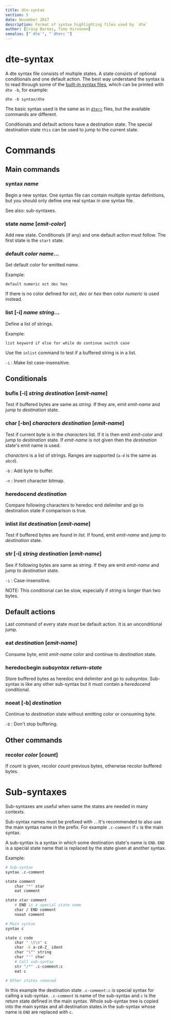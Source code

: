 ```yaml
---
title: dte-syntax
section: 5
date: November 2017
description: Format of syntax highlighting files used by `dte`
author: [Craig Barnes, Timo Hirvonen]
seealso: ["`dte`", "`dterc`"]
---
```


# dte-syntax

A dte syntax file consists of multiple states. A state consists of optional
conditionals and one default action. The best way understand the syntax
is to read through some of the [built-in syntax files], which can be
printed with `dte -b`, for example:

    dte -b syntax/dte

The basic syntax used is the same as in [`dterc`] files, but the
available commands are different.

Conditionals and default actions have a destination state. The special
destination state `this` can be used to jump to the current state.

# Commands

## Main commands

### **syntax** _name_

Begin a new syntax. One syntax file can contain multiple syntax
definitions, but you should only define one real syntax in one
syntax file.

See also: sub-syntaxes.

### **state** _name_ [_emit-color_]

Add new state. Conditionals (if any) and one default action must
follow. The first state is the `start` state.

### **default** _color_ _name_...

Set default _color_ for emitted _name_.

Example:

    default numeric oct dec hex

If there is no color defined for _oct_, _dec_ or _hex_ then color
_numeric_ is used instead.

### **list** [**-i**] _name_ _string_...

Define a list of strings.

Example:

    list keyword if else for while do continue switch case

Use the `inlist` command to test if a buffered string is in a list.

`-i`
:   Make list case-insensitive.

## Conditionals

### **bufis** [**-i**] _string_ _destination_ [_emit-name_]

Test if buffered bytes are same as _string_. If they are, emit
_emit-name_ and jump to _destination_ state.

### **char** [**-bn**] _characters_ _destination_ [_emit-name_]

Test if current byte is in the _characters_ list. If it is then emit
_emit-color_ and jump to _destination_ state. If _emit-name_ is not
given then the _destination_ state's emit name is used.

_characters_ is a list of strings. Ranges are supported (`a-d` is the
same as `abcd`).

`-b`
:   Add byte to buffer.

`-n`
:   Invert character bitmap.

### **heredocend** _destination_

Compare following characters to heredoc end delimiter and go to
destination state if comparison is true.

### **inlist** _list_ _destination_ [_emit-name_]

Test if buffered bytes are found in _list_. If found, emit
_emit-name_ and jump to _destination_ state.

### **str** [**-i**] _string_ _destination_ [_emit-name_]

See if following bytes are same as _string_. If they are emit
_emit-name_ and jump to _destination_ state.

`-i`
:   Case-insensitive.

NOTE: This conditional can be slow, especially if _string_ is
longer than two bytes.

## Default actions

Last command of every state must be default action. It is an
unconditional jump.

### **eat** _destination_ [_emit-name_]

Consume byte, emit _emit-name_ color and continue to _destination_
state.

### **heredocbegin** _subsyntax_ _return-state_

Store buffered bytes as heredoc end delimiter and go to
_subsyntax_. Sub-syntax is like any other sub-syntax but it must
contain a _heredocend_ conditional.

### **noeat** [**-b**] _destination_

Continue to _destination_ state without emitting color or
consuming byte.

`-b`
:   Don't stop buffering.

## Other commands

### **recolor** _color_ [_count_]

If _count_ is given, recolor _count_ previous bytes, otherwise
recolor buffered bytes.

# Sub-syntaxes

Sub-syntaxes are useful when same the states are needed in many contexts.

Sub-syntax names must be prefixed with `.`. It's recommended to also use
the main syntax name in the prefix. For example `.c-comment` if `c` is
the main syntax.

A sub-syntax is a syntax in which some destination state's name is
`END`. `END` is a special state name that is replaced by the state given
at another syntax.

Example:

```sh
# Sub-syntax
syntax .c-comment

state comment
    char "*" star
    eat comment

state star comment
    # END is a special state name
    char / END comment
    noeat comment

# Main syntax
syntax c

state c code
    char " \t\n" c
    char -b a-zA-Z_ ident
    char "\"" string
    char "'" char
    # Call sub-syntax
    str "/*" .c-comment:c
    eat c

# Other states removed
```

In this example the destination state `.c-comment:c` is special syntax for
calling a sub-syntax. `.c-comment` is name of the sub-syntax and `c` is
the return state defined in the main syntax. Whole sub-syntax tree is
copied into the main syntax and all destination states in the sub-syntax
whose name is `END` are replaced with `c`.


[`dterc`]: https://craigbarnes.gitlab.io/dte/dterc.html
[built-in syntax files]: https://github.com/craigbarnes/dte/tree/master/config/syntax
